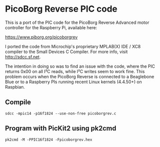 # PicoBorg Reverse PIC code

This is a port of the PIC code for the PicoBorg Reverse Advanced motor controller for the Raspberry Pi, available here:

https://www.piborg.org/picoborgrev

I ported the code from Microchip's proprietary MPLAB(X) IDE / XC8 compiler to the Small Devices C Compiler.
For more info, visit http://sdcc.sf.net.

The intention in doing so was to find an issue with the code, where the PIC returns 0x00 on all I²C reads, while I²C writes seem to work fine.
This problem occurs when the PicoBorg Reverse is connected to a Beaglebone Blue or to a Raspberry PIs running recent Linux kernels (4.4.50+) on Raspbian.

## Compile
```
sdcc -mpic14 -p16f1824 --use-non-free picoborgrev.c
```
 
## Program with PicKit2 using pk2cmd
```
pk2cmd -M -PPIC16f1824 -Fpicoborgrev.hex
```
